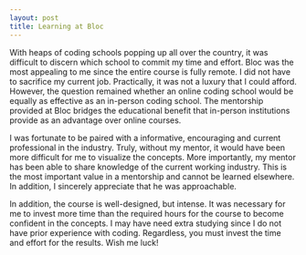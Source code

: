 ```yaml
---
layout: post
title: Learning at Bloc
---
```

With heaps of coding schools popping up all over the country, it was difficult to discern which school to commit my time and effort. Bloc was the most appealing to me since the entire course is fully remote. I did not have to sacrifice my current job. Practically, it was not a luxury that I could afford. However, the question remained whether an online coding school would be equally as effective as an in-person coding school. The mentorship provided at Bloc bridges the educational benefit that in-person institutions provide as an advantage over online courses. 

I was fortunate to be paired with a informative, encouraging and current professional in the industry. Truly, without my mentor, it would have been more difficult for me to visualize the concepts. More importantly, my mentor has been able to share knowledge of the current working industry. This is the most important value in a mentorship and cannot be learned elsewhere. In addition, I sincerely appreciate that he was approachable. 

In addition, the course is well-designed, but intense. It was necessary for me to invest more time than the required hours for the course to become confident in the concepts. I may have need extra studying since I do not have prior experience with coding. Regardless, you must invest the time and effort for the results. Wish me luck!

